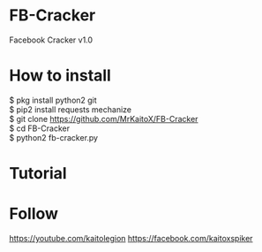 # FB-Cracker
Facebook Cracker v1.0

# How to install
$ pkg install python2 git <br>
$ pip2 install requests mechanize <br>
$ git clone https://github.com/MrKaitoX/FB-Cracker <br>
$ cd FB-Cracker <br>
$ python2 fb-cracker.py <br>

# Tutorial

# Follow
https://youtube.com/kaitolegion
https://facebook.com/kaitoxspiker

